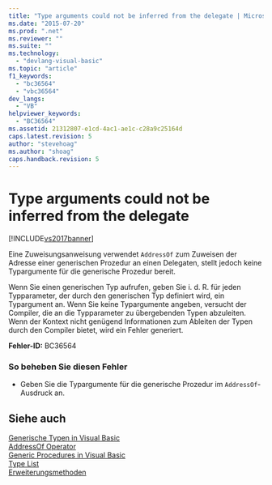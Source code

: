 ```yaml
---
title: "Type arguments could not be inferred from the delegate | Microsoft Docs"
ms.date: "2015-07-20"
ms.prod: ".net"
ms.reviewer: ""
ms.suite: ""
ms.technology: 
  - "devlang-visual-basic"
ms.topic: "article"
f1_keywords: 
  - "bc36564"
  - "vbc36564"
dev_langs: 
  - "VB"
helpviewer_keywords: 
  - "BC36564"
ms.assetid: 21312807-e1cd-4ac1-ae1c-c28a9c25164d
caps.latest.revision: 5
author: "stevehoag"
ms.author: "shoag"
caps.handback.revision: 5
---
```

# Type arguments could not be inferred from the delegate
[!INCLUDE[vs2017banner](~/includes/vs2017banner.md)]

Eine Zuweisungsanweisung verwendet `AddressOf` zum Zuweisen der Adresse einer generischen Prozedur an einen Delegaten, stellt jedoch keine Typargumente für die generische Prozedur bereit.  
  
 Wenn Sie einen generischen Typ aufrufen, geben Sie i. d. R. für jeden Typparameter, der durch den generischen Typ definiert wird, ein Typargument an.  Wenn Sie keine Typargumente angeben, versucht der Compiler, die an die Typparameter zu übergebenden Typen abzuleiten.  Wenn der Kontext nicht genügend Informationen zum Ableiten der Typen durch den Compiler bietet, wird ein Fehler generiert.  
  
 **Fehler\-ID:** BC36564  
  
### So beheben Sie diesen Fehler  
  
-   Geben Sie die Typargumente für die generische Prozedur im `AddressOf`\-Ausdruck an.  
  
## Siehe auch  
 [Generische Typen in Visual Basic](../../../visual-basic/programming-guide/language-features/data-types/generic-types.md)   
 [AddressOf Operator](../../../visual-basic/language-reference/operators/addressof-operator.md)   
 [Generic Procedures in Visual Basic](../../../visual-basic/programming-guide/language-features/data-types/generic-procedures.md)   
 [Type List](../../../visual-basic/language-reference/statements/type-list.md)   
 [Erweiterungsmethoden](../../../visual-basic/programming-guide/language-features/procedures/extension-methods.md)